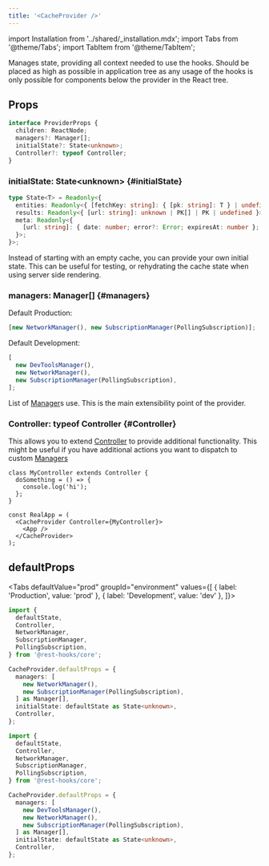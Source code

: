 ```yaml
---
title: '<CacheProvider />'
---
```

<head>
  <title>CacheProvider - Normalized async data management in React</title>
</head>

import Installation from '../shared/\_installation.mdx';
import Tabs from '@theme/Tabs';
import TabItem from '@theme/TabItem';

Manages state, providing all context needed to use the hooks. Should be placed as high as possible
in application tree as any usage of the hooks is only possible for components below the provider
in the React tree.

<Installation />

## Props

```typescript
interface ProviderProps {
  children: ReactNode;
  managers?: Manager[];
  initialState?: State<unknown>;
  Controller?: typeof Controller;
}
```

### initialState: State&lt;unknown\> {#initialState}

```typescript
type State<T> = Readonly<{
  entities: Readonly<{ [fetchKey: string]: { [pk: string]: T } | undefined }>;
  results: Readonly<{ [url: string]: unknown | PK[] | PK | undefined }>;
  meta: Readonly<{
    [url: string]: { date: number; error?: Error; expiresAt: number };
  }>;
}>;
```

Instead of starting with an empty cache, you can provide your own initial state. This can
be useful for testing, or rehydrating the cache state when using server side rendering.

### managers: Manager[] {#managers}

Default Production:

```typescript
[new NetworkManager(), new SubscriptionManager(PollingSubscription)];
```

Default Development:

```typescript
[
  new DevToolsManager(),
  new NetworkManager(),
  new SubscriptionManager(PollingSubscription),
];
```

List of [Manager](./Manager.md#provided-managers)s use. This is the main extensibility point of the provider.

### Controller: typeof Controller {#Controller}

This allows you to extend [Controller](./Controller.md) to provide additional functionality.
This might be useful if you have additional actions you want to dispatch to custom [Managers](./Manager.md)

```tsx
class MyController extends Controller {
  doSomething = () => {
    console.log('hi');
  };
}

const RealApp = (
  <CacheProvider Controller={MyController}>
    <App />
  </CacheProvider>
);
```

## defaultProps

<Tabs
defaultValue="prod"
groupId="environment"
values={[
{ label: 'Production', value: 'prod' },
{ label: 'Development', value: 'dev' },
]}>
<TabItem value="prod">

```ts
import {
  defaultState,
  Controller,
  NetworkManager,
  SubscriptionManager,
  PollingSubscription,
} from '@rest-hooks/core';

CacheProvider.defaultProps = {
  managers: [
    new NetworkManager(),
    new SubscriptionManager(PollingSubscription),
  ] as Manager[],
  initialState: defaultState as State<unknown>,
  Controller,
};
```

</TabItem>
<TabItem value="dev">

```ts
import {
  defaultState,
  Controller,
  NetworkManager,
  SubscriptionManager,
  PollingSubscription,
} from '@rest-hooks/core';

CacheProvider.defaultProps = {
  managers: [
    new DevToolsManager(),
    new NetworkManager(),
    new SubscriptionManager(PollingSubscription),
  ] as Manager[],
  initialState: defaultState as State<unknown>,
  Controller,
};
```

</TabItem>
</Tabs>

